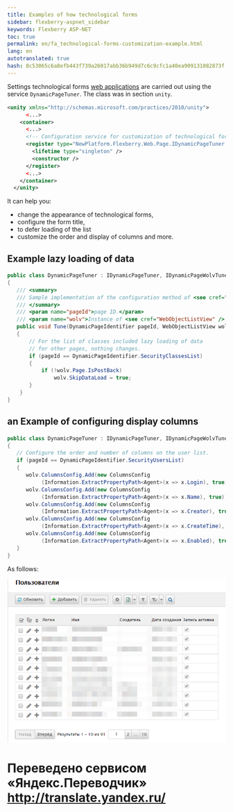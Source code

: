```yaml
--- 
title: Examples of how technological forms 
sidebar: flexberry-aspnet_sidebar 
keywords: Flexberry ASP-NET 
toc: true 
permalink: en/fa_technological-forms-customization-example.html 
lang: en 
autotranslated: true 
hash: 8c53065c6a8efb443f739a26017abb36b949d7c6c9cfc1a40ea909131082873f 
--- 
```


Settings technological forms [web applications](fa_flexberry-asp-net.html) are carried out using the service `DynamicPageTuner`. The class was in section `unity`. 

```xml
<unity xmlns="http://schemas.microsoft.com/practices/2010/unity">
      <...>
    <container>
      <...>         
      <!-- Configuration service for customization of technological forms in the project. -->
      <register type="NewPlatform.Flexberry.Web.Page.IDynamicPageTuner, ICSSoft.STORMNET.Web.AjaxControls" mapTo="WebFormsTestStand.DynamicPageTuner, TestStand(ASP.NET Application)">
        <lifetime type="singleton" />
        <constructor />
      </register> 
      <...>         
    </container>
  </unity>
``` 

It can help you: 

* change the appearance of technological forms, 
* configure the form title, 
* to defer loading of the list 
* customize the order and display of columns and more. 

## Example lazy loading of data 

```csharp
public class DynamicPageTuner : IDynamicPageTuner, IDynamicPageWolvTuner
{
   /// <summary> 
   /// Sample implementation of the configuration method of <see cref="WebObjectListView" /> on the technology pages. 
   /// </summary> 
   /// <param name="pageId">page ID.</param> 
   /// <param name="wolv">Instance of <see cref="WebObjectListView" /> to configure.</param> 
   public void Tune(DynamicPageIdentifier pageId, WebObjectListView wolv)
   {
       // For the list of classes included lazy loading of data 
       // for other pages, nothing changes. 
       if (pageId == DynamicPageIdentifier.SecurityClassesList)
       {
           if (!wolv.Page.IsPostBack)
               wolv.SkipDataLoad = true;
       }
    }
}
``` 

## an Example of configuring display columns 

```csharp
public class DynamicPageTuner : IDynamicPageTuner, IDynamicPageWolvTuner
{
   // Configure the order and number of columns on the user list. 
   if (pageId == DynamicPageIdentifier.SecurityUsersList)
   {
      wolv.ColumnsConfig.Add(new ColumnsConfig
           (Information.ExtractPropertyPath<Agent>(x => x.Login), true));
      wolv.ColumnsConfig.Add(new ColumnsConfig
           (Information.ExtractPropertyPath<Agent>(x => x.Name), true));
      wolv.ColumnsConfig.Add(new ColumnsConfig
           (Information.ExtractPropertyPath<Agent>(x => x.Creator), true));
      wolv.ColumnsConfig.Add(new ColumnsConfig
           (Information.ExtractPropertyPath<Agent>(x => x.CreateTime), true));
      wolv.ColumnsConfig.Add(new ColumnsConfig
           (Information.ExtractPropertyPath<Agent>(x => x.Enabled), true));
   }
}
``` 

As follows: 

![](/images/pages/products/flexberry-aspnet/example-teh-settings.png) 



 # Переведено сервисом «Яндекс.Переводчик» http://translate.yandex.ru/